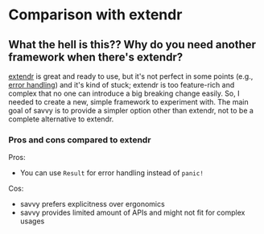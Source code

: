 # Comparison with extendr

## What the hell is this?? Why do you need another framework when there's extendr?

[extendr](https://extendr.github.io/) is great and ready to use, but it's not
perfect in some points (e.g., [error handling][error]) and it's kind of stuck;
extendr is too feature-rich and complex that no one can introduce a big breaking
change easily. So, I needed to create a new, simple framework to experiment
with. The main goal of savvy is to provide a simpler option other than extendr,
not to be a complete alternative to extendr.

[error]: https://github.com/extendr/extendr/issues/278

### Pros and cons compared to extendr

Pros:

* You can use `Result` for error handling instead of `panic!`

Cos:

* savvy prefers explicitness over ergonomics
* savvy provides limited amount of APIs and might not fit for complex usages
